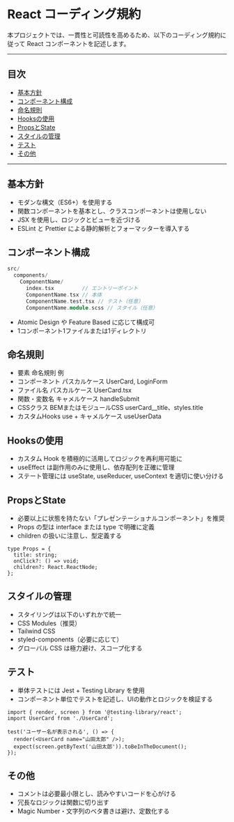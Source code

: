 # React コーディング規約

本プロジェクトでは、一貫性と可読性を高めるため、以下のコーディング規約に従って React コンポーネントを記述します。

---

## 目次

- [基本方針](#基本方針)
- [コンポーネント構成](#コンポーネント構成)
- [命名規則](#命名規則)
- [Hooksの使用](#Hooksの使用)
- [PropsとState](#PropsとState)
- [スタイルの管理](#スタイルの管理)
- [テスト](#テスト)
- [その他](#その他)

---

## 基本方針

- モダンな構文（ES6+）を使用する
- 関数コンポーネントを基本とし、クラスコンポーネントは使用しない
- JSX を使用し、ロジックとビューを近づける
- ESLint と Prettier による静的解析とフォーマッターを導入する

## コンポーネント構成

```cpp
src/
  components/
    ComponentName/
      index.tsx         // エントリーポイント
      ComponentName.tsx // 本体
      ComponentName.test.tsx // テスト（任意）
      ComponentName.module.scss // スタイル（任意）
```

- Atomic Design や Feature Based に応じて構成可
- 1コンポーネント1ファイルまたは1ディレクトリ

## 命名規則

- 要素	命名規則	例
- コンポーネント	パスカルケース	UserCard, LoginForm
- ファイル名	パスカルケース	UserCard.tsx
- 関数・変数名	キャメルケース	handleSubmit
- CSSクラス	BEMまたはモジュールCSS	userCard__title、styles.title
- カスタムHooks	use + キャメルケース	useUserData

## Hooksの使用

- カスタム Hook を積極的に活用してロジックを再利用可能に
- useEffect は副作用のみに使用し、依存配列を正確に管理
- ステート管理には useState, useReducer, useContext を適切に使い分ける

## PropsとState

- 必要以上に状態を持たない「プレゼンテーショナルコンポーネント」を推奨
- Props の型は interface または type で明確に定義 
- children の扱いに注意し、型定義する

```tsx
type Props = {
  title: string;
  onClick?: () => void;
  children?: React.ReactNode;
};
```

## スタイルの管理

- スタイリングは以下のいずれかで統一
- CSS Modules（推奨）
- Tailwind CSS
- styled-components（必要に応じて）
- グローバル CSS は極力避け、スコープ化する

## テスト

- 単体テストには Jest + Testing Library を使用
- コンポーネント単位でテストを記述し、UIの動作とロジックを検証する

```tsx
import { render, screen } from '@testing-library/react';
import UserCard from './UserCard';

test('ユーザー名が表示される', () => {
  render(<UserCard name="山田太郎" />);
  expect(screen.getByText('山田太郎')).toBeInTheDocument();
});
```

## その他

- コメントは必要最小限とし、読みやすいコードを心がける
- 冗長なロジックは関数に切り出す
- Magic Number・文字列のベタ書きは避け、定数化する
